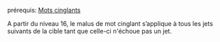 prérequis: [Mots cinglants](Inspiration%20vocale/Mots%20cinglants.md)

A partir du niveau 16, le malus de mot cinglant s’applique à tous les jets suivants de la cible tant que celle-ci n'échoue pas un jet.
